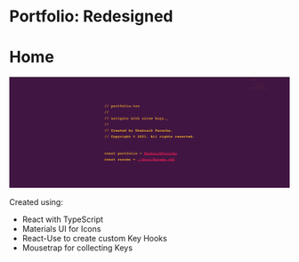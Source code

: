 # Portfolio: Redesigned

# Home
![Home](/sc/sc1.png)


Created using:
- React with TypeScript
- Materials UI for Icons
- React-Use to create custom Key Hooks
- Mousetrap for collecting Keys